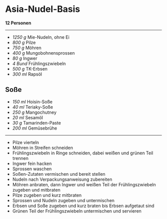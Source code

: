 # Asia-Nudel-Basis

**12 Personen**

---

- *1250 g* Mie-Nudeln, ohne Ei
- *800 g* Pilze
- *750 g* Möhren
- *400 g* Mungobohnensprossen
- *80 g* Ingwer
- *4 Bund* Frühlingszwiebeln
- *500 g* TK-Erbsen
- *300 ml* Rapsöl

## Soße

- *150 ml* Hoisin-Soße
- *40 ml* Teriaky-Soße
- *250 g* Mangochutney
- *20 ml* Sesamöl
- *30 g* Tamarinden-Paste
- *200 ml* Gemüsebrühe

---

- Pilze vierteln
- Möhren in Streifen schneiden
- Frühlingszwiebeln in Ringe schneiden, dabei weißen und grünen Teil trennen
- Ingwer fein hacken
- Sprossen waschen
- Soßen-Zutaten vermischen und bereit stellen
- Nudeln nach Verpackungsanweisung zubereiten
- Möhren anbraten, dann Ingwer und weißen Teil der Frühlingszwiebeln zugeben und
  mitbraten
- Pilze zugeben und kurz mitbraten
- Sprossen und Nudeln zugeben und untermischen
- Erbsen und Soße zugeben und kurz braten bis Erbsen aufgetaut sind
- Grünen Teil der Frühlingszwiebeln untermischen und servieren